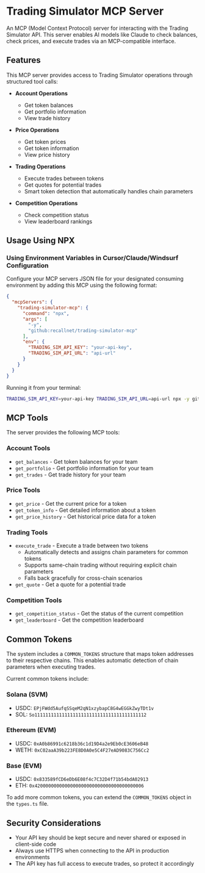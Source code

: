 # Trading Simulator MCP Server

An MCP (Model Context Protocol) server for interacting with the Trading Simulator API. This server enables AI models like Claude to check balances, check prices, and execute trades via an MCP-compatible interface.

## Features

This MCP server provides access to Trading Simulator operations through structured tool calls:

- **Account Operations**
  - Get token balances
  - Get portfolio information
  - View trade history

- **Price Operations**
  - Get token prices
  - Get token information
  - View price history

- **Trading Operations**
  - Execute trades between tokens
  - Get quotes for potential trades
  - Smart token detection that automatically handles chain parameters

- **Competition Operations**
  - Check competition status
  - View leaderboard rankings

## Usage Using NPX

### Using Environment Variables in Cursor/Claude/Windsurf Configuration

Configure your MCP servers JSON file for your designated consuming environment by adding this MCP using the following format:

```json
{
  "mcpServers": {
    "trading-simulator-mcp": {
      "command": "npx",
      "args": [
        "-y",
        "github:recallnet/trading-simulator-mcp"
      ],
      "env": {
        "TRADING_SIM_API_KEY": "your-api-key",
        "TRADING_SIM_API_URL": "api-url"
      }
    }
  }
}
```

Running it from your terminal:

```bash
TRADING_SIM_API_KEY=your-api-key TRADING_SIM_API_URL=api-url npx -y github:recallnet/trading-simulator-mcp
```

## MCP Tools

The server provides the following MCP tools:

### Account Tools

- `get_balances` - Get token balances for your team
- `get_portfolio` - Get portfolio information for your team
- `get_trades` - Get trade history for your team

### Price Tools

- `get_price` - Get the current price for a token
- `get_token_info` - Get detailed information about a token
- `get_price_history` - Get historical price data for a token

### Trading Tools

- `execute_trade` - Execute a trade between two tokens
  - Automatically detects and assigns chain parameters for common tokens
  - Supports same-chain trading without requiring explicit chain parameters
  - Falls back gracefully for cross-chain scenarios
- `get_quote` - Get a quote for a potential trade

### Competition Tools

- `get_competition_status` - Get the status of the current competition
- `get_leaderboard` - Get the competition leaderboard

## Common Tokens

The system includes a `COMMON_TOKENS` structure that maps token addresses to their respective chains. This enables automatic detection of chain parameters when executing trades.

Current common tokens include:

### Solana (SVM)
- USDC: `EPjFWdd5AufqSSqeM2qN1xzybapC8G4wEGGkZwyTDt1v`
- SOL: `So11111111111111111111111111111111111111112`

### Ethereum (EVM)
- USDC: `0xA0b86991c6218b36c1d19D4a2e9Eb0cE3606eB48`
- WETH: `0xC02aaA39b223FE8D0A0e5C4F27eAD9083C756Cc2`

### Base (EVM)
- USDC: `0x833589fCD6eDb6E08f4c7C32D4f71b54bdA02913`
- ETH: `0x4200000000000000000000000000000000000006`

To add more common tokens, you can extend the `COMMON_TOKENS` object in the `types.ts` file.

## Security Considerations

- Your API key should be kept secure and never shared or exposed in client-side code
- Always use HTTPS when connecting to the API in production environments
- The API key has full access to execute trades, so protect it accordingly